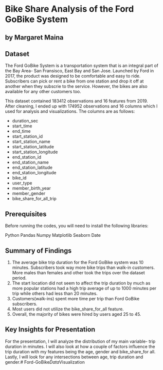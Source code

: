 # Bike Share Analysis of the Ford GoBike System
## by Margaret Maina


## Dataset

The Ford GoBike System is a transportation system that is an integral part of the Bay Area- San Fransisco, East Bay and San Jose. Launched by Ford in 2017, the product was designed to be comfortable and easy to ride. Subscribers can pick or rent a bike from one station and drop it off at another when they subscrie to the service. However, the bikes are also available for any other customers too.

This dataset contained 183412 observations and 16 features from 2019.
After cleaning, I ended up with 174952 observations and 16 columns which I used for analysis and visualizations.
The columns are as follows:
* duration_sec
* start_time 
* end_time 
* start_station_id
* start_station_name 
* start_station_latitude
* start_station_longitude
* end_station_id
* end_station_name
* end_station_latitude 
* end_station_longitude 
* bike_id
* user_type 
* member_birth_year
* member_gender
* bike_share_for_all_trip

## Prerequisites
Before running the codes, you will need to install the following libraries:

Python
Pandas
Numpy
Matplotlib
Seaborn
Date


## Summary of Findings

1. The average bike trip duration for the Ford GoBike system was 10 minutes. Subscribers took way more bike trips than walk-in customers. More males than females and other took the trips over the dataset period.
2. The start location did not seem to affect the trip duration by much as more popular stations had a high trip average of up to 1000 minutes per trip while others had less than 20 minutes.
3. Customers(walk-ins) spent more time per trip than Ford GoBike subscribers.
4. Most users did not utilize the bike_share_for_all feature.
5. Overall, the majority of bikes were hired by users aged 25 to 45.

## Key Insights for Presentation

For the presentation, I will analyze the distribution of my main variable- trip duration in minutes.
I will also look at how a couple of factors influence the trip duration with my features being the age, gender and bike_share_for all.
Lastly, I will look for any intersections between age, trip duration and gender.#   F o r d - G o B i k e _ D a t a _ V i s u a l i z a t i o n  
 